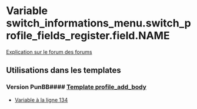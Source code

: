 # Variable switch_informations_menu.switch_profile_fields_register.field.NAME
[Explication sur le forum des forums](http://forum.forumactif.com/t294113-listing-des-variables#switch_informations_menu.switch_profile_fields_register.field.NAME)
## Utilisations dans les templates
### Version PunBB#### [Template profile_add_body](punbb/profile_add_body.md)
* [Variable à la ligne 134](../punbb/profile_add_body.tpl#L134)